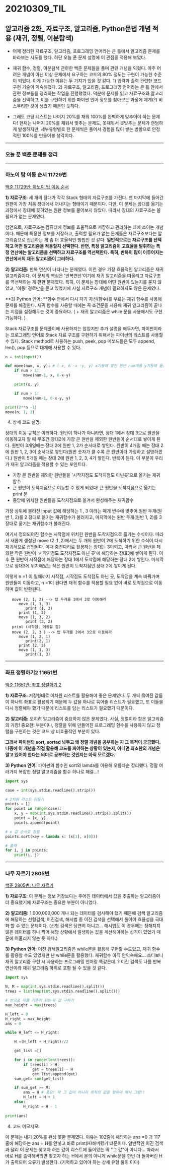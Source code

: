 20210309\_TIL
==============
알고리즘 2화_ 자료구조, 알고리즘, Python문법 개념 적용 (재귀, 정렬, 이분탐색)
----------------------------------------

-   어제 정리한 자료구조, 알고리즘, 프로그래밍 언어라는 큰 틀에서 알고리즘 문제를 바라보는 시도를 했다. 하단 오늘 푼 문제 설명에 이 관점을 적용해 보았다.

-   재귀 함수, 정렬, 이분탐색 관련한 백준 문제들을 풀며 관련 개념을 익혔다. 아주 어려운 개념이 아닌 이상 문제에서 요구하는 코드의 80% 정도는 구현이 가능한 수준이 되었다. 이게 가능한 이유는 두 가지가 있을 것 같다. 1) 입력과 출력 관련한 코드 구현 기술이 익숙해졌다. 2) 자료구조, 알고리즘, 프로그래밍 언어라는 큰 틀 안에서 관련 정보들을 정리하는 작업을 진행했었다. 덕분에 문제를 읽고 자료구조와 알고리즘을 선택하고, 이를 구현하기 위한 파이썬 언어 정보를 찾아보는 과정에 체계(?) 비스무리한 것이 생겼기 때문인 듯하다.

-   그래도 코딩 테스트는 나머지 20%를 채워 100%를 완벽하게 맞추어야 하는 문제다! 현재는 나머지 20%를 채워서 맞추는 문제도, 못채워서 못맞추는 문제가 랜덤하게 발생하지만, 세부유형별로 한 문제씩은 풀어서 경험을 많이 쌓는 방향으로 안정적인 100%를 만들어볼 생각이다.

---


### **오늘 푼 백준 문제들 정리**

---


### **하노이 탑 이동 순서 11729번**

[백준 11729번: 하노이 탑 이동 순서](https://www.acmicpc.net/problem/11729)

**1) 자료구조:** 세 개의 장대가 각각 Stack 형태의 자료구조를 가진다. 맨 마지막에 들어간 원판이 가장 처음 장대에서 꺼내지는 형태이기 때문이다. 다만, 이 문제는 장대를 옮기는 과정에서 장대에 꽂혀있는 원판 정보를 물어보지 않았다. 따라서 장대의 자료구조는 쓸 필요가 없는 문제였다.

첨언으로, 자료구조는 컴퓨터에 정보를 효율적으로 저장하고 관리하는 데에 쓰이는 개념이다. 때문에 특정한 정보를 저장하고, 출력할 필요가 없는 문제들은 자료구조보다는 알고리즘으로 접근하는 게 좀 더 효율적인 방법인 것 같다. **일반적으로는 자료구조를 선택하고 어떤 알고리즘을 적용할지 선택한다. 반면, 특정 알고리즘이 고효율을 발휘하는 특정 연산에는 알고리즘을 선택하고 자료구조를 역선택한다. 특히, 반복이 많이 이루어지는 연산에서의 재귀 알고리즘이 그러하다.**

**2) 알고리즘:** 반복 연산이 나타나는 문제였다. 이런 경우 가장 효율적인 알고리즘은 재귀 알고리즘이다. 이 문제의 핵심은 '반복연산'이기에 재귀 알고리즘을 떠올리고 자료구조를 역선택하는 게 편한 문제였다. 특히, 이 문제는 장대에 어떤 원반이 있는지를 묻지 않았고, '이동' 경로만을 묻고 있었기에 사실 자료구조 개념이 필요하지도 않은 문제였다.

**3) Python 언어: **함수 안에서 다시 자기 자신(함수)를 부르는 재귀 함수를 사용해 문제를 해결한다. 재귀 함수를 사용할 때에는 꼭 조건문을 사용해 재귀 알고리즘이 끝나는 지점을 설정해두는 것이 중요하다. ( + 재귀 알고리즘은 while 문을 사용해서도 구현 가능하다. )

Stack 자료구조를 문제풀이에 사용하지는 않았지만 추가 설명을 해두자면, 파이썬이라는 프로그래밍 언어로 Stack 자료 구조를 구현하기 위해서는 파이썬의 리스트를 사용할 수 있다. Stack method로 사용하는 push, peek, pop 메쏘드들은 모두 append, len(), pop 등으로 대체해 사용할 수 있다.

```python
n = int(input())

def move(num, x, y): # ( x, 6 -x -y, y) x기둥에 쌓인 원반 num개를 y기둥에 옮깁니다.
    if num > 1:
        move(num-1, x, 6-x-y)

    print(x, y)

    if num > 1:
        move(num-1, 6-x-y, y)

print(2**n -1)
move(n, 1, 3)
```

4) 상세 코드 설명: 

장대의 이동 규칙은 이러하다. 원반이 하나가 아니라면, 장대 1에서 장대 3으로 원반을 이동하고자 할 때 무조건 장대2에 가장 큰 원반을 제외한 원반들이 순서대로 쌓이게 된다. 원반이 3개일때는 장대 2에 원반 1, 2가 순서대로 쌓인다. 원반이 4개일 때는 장대 2에 원반 1, 2, 3이 순서대로 쌓인다(원반 숫자가 클 수록 큰 원반이라 가정하고 설명하겠다.) 원반이 5개일 때는 장대 2에 원반 1, 2, 3, 4가 쌓인다. 반복이 된다. 이 부분이 우리가 재귀 알고리즘을 적용할 수 있는 포인트다.

-   가장 큰 원반을 제외한 원반들을 '시작지점도 도착지점도 아닌곳'으로 옮기는 재귀함수
-   큰 원반이 도착지점으로 이동할 수 있게 되었다! 큰 원반을 도착지점으로 옮기는 print 문
-   중앙에 위치한 원반들을 도착지점으로 옮겨서 완성해주는 재귀함수

가장 상위에 불러진 input 값에 해당하는 1 , 3 이라는 매개 변수에 맞추어 원반 두개(원반 1, 2)를 2 장대로 옮기는 재귀함수가 불러지고, 마지막에는 원반 두개(원반 1, 2)를 3장대로 옮기는 재귀함수가 불러진다.

여기서 정의되어진 함수는 시작점에 위치한 원반을 도착지점으로 옮기는 수식이다. 따라서 새롭게 생성된 move (2 ,1 ,2)에서는 두 개의 원반이 2에 도착하기 위한 수식이 다시 재귀적으로 삽입된다. 이때 중간다리로 활용하는 장대는 3이되고, 따라서 큰 원반을 제외한 작은 원반이 '시작지점도 도착지점도 아닌 곳'에 해당하는 장대3에 쌓이게 된다. 이후 큰 원반이 시작점에 해당하는 장대 1에서 도착점에 해당하는 장대 2에 쌓인다. 마지막으로 장대3에 위치해있는 작은 원반이 도착지점인 장대 2에 쌓이게 된다.

이렇게 n =1 이 될때까지 시작점, 시작점도 도착점도 아닌 곳, 도착점을 계속 바꿔가며 원반들이 이동하고, n =1이 된다면 재귀 함수를 적용할 필요 없이 바로 도착점으로 이동하며 값이 반환된다.

 ``` 
   move (2, 1, 2) --> 탑 두개를 1에서 2로 이동해라  
      move (1, 1, 3)  
         print (1, 3)  
      print (1, 2)  
      move (1, 3, 2)  
         print (3, 2)  
   print (시작점, 이동할 점)
   move (2, 2, 3 ) --> 탑 두개를 2에서 3으로 이동해라  
      move (1, 2, 1)  
         print(2, 1)  
      print (2, 3)  
      move (1, 1, 3)  
         print(1, 3)
```

---


### **좌표 정렬하기2 11651번**

[백준 11651번: 좌표 정렬하기 2](https://www.acmicpc.net/problem/11651)

**1) 자료구조:** 저장형태로 이차원 리스트를 활용해야 좋은 문제였다. 두 개씩 묶여진 값들이 하나의 좌표로 활용되기 때문에 두 값을 하나로 묶어줄 리스트가 필요했고, 또 이들을 다시 정렬해야 했기 때문에 리스트를 담는 리스트가 필요했기 때문이다.

**2) 알고리즘:** 오히려 알고리즘이 중요하지 않은 문제였다. 사실, 정렬이라 함은 알고리즘의 가장! 중요한! 부분이나, 정렬을 위해 만들어진 프로그래밍 함수를 사용하지 않고 정렬을 구현하는 것은 코드 상 비효율적인 부분이 있다.

**그래서 파이썬의 sort, sorted 놔두고 왜 정렬 개념을 공부하는 지 그 목적이 궁금했다. 나중에 이 개념을 직접 활용해 코드를 짜야하는 상황이 있는지, 아니면 최소한의 개념은 알고 있어야 한다는 의미로 공부하는 것인지는 아직 모르겠다.**

**3) Python 언어:** 파이썬의 함수인 sort와 lamda를 이용해 오름차순 정리했다. 정말 여러가지 복잡한 정렬 알고리즘을 함수 하나로 해결...!

```python
import sys

case = int(sys.stdin.readline().strip())

# 2차원 리스트 만들기
points = []
for point in range(case):
    x, y = map(int,sys.stdin.readline().strip().split())
    point = [x, y]
    points.append(point)

# x 값 순서로 정렬
points.sort(key = lambda x: (x[1], x[0]))

# 출력
for i, j in points:
    print(i, j)
```

---


### **나무 자르기 2805번**

[백준 2805번: 나무 자르기](http://acmicpc.net/problem/2805)

**1) 자료구조:** 이 문제는 정보 저장보다는 주어진 데이터에서 값을 추출하는 알고리즘이 더 중요했기에 자료구조는 중요한 부분이 아니었다. 

**2) 알고리즘:** 1,000,000,000 개나 되는 데이터를 검사해야 했기 때문에 검색 알고리즘에 해당하는 선형검색, 이진검색, 해시법 중 이진 검색을 선택해서 풀어야 효율성을 극대화 할 수 있는 문제이다. (선형 검색은 당연히 아니고... 해시법도 이 경우에는 정해지지 않은 데이터를 하나 찍어 해당 상황에서 발생하는 값을 계산해야하는 성격이 있었기 때문에 어울리지 않는 듯 하다.)

**3) Python 언어:** 이진 검색알고리즘은 while문을 활용해 구현할 수도있고, 재귀 함수를 활용할 수도 있었지만 난 while문을 활용했다. 재귀함수 아직 안익숙해요... 쓰다보니 재귀 알고리즘 구현 시 사용하는 프로그래밍 언어랑 똑같은데..? 이진 검색도 나름 반복연산이라 재귀 알고리즘 하위로 포함 될 수 있을 것 같다.

```python
import sys

N, M = map(int,sys.stdin.readline().split())
trees = list(map(int,sys.stdin.readline().split()))

# 반으로 자를 기준이 되는 H 값 구하기
max_height = max(trees)

H_left = 0
H_right = max_height
ans = 0

while H_left <= H_right:

    H =(H_left + H_right)//2

    get_list =[]

    for i in range(len(trees)):
        if trees[i] > H:
            get = trees[i] - H
            get_list.append(get)
    sum_get= sum(get_list)

    if sum_get >= M:
        ans = H # 중요! 딱 그 값이 아니라 최적의 값을 찾아야 해서 그럼!!
        H_left = H + 1
    else:
        H_right = H - 1
        
print(ans)
```

4) 코드 이모저모:

이 문제는 내가 20%를 완성 못한 문제였다. 이유는 102줄에 해당하는 ans =0 과 117 줄에 해당하는 ans = H를 안넣고 바로 print(H)해버렸기 떄문이다. 일반적인 이진 검색과 달리 이 문제는 찾고자 하는 값이 리스트에 들어있는 딱 "그 값"이 아니다... 따라서 바로 H를 출력해버리면 찾고자 하는 H에서 본의 아니게 while문을 한번 더 돌아버린 H가 출력되어 오류가 발생한다. (기억하고 있어야 하는 상세 유형 풀이 이다)